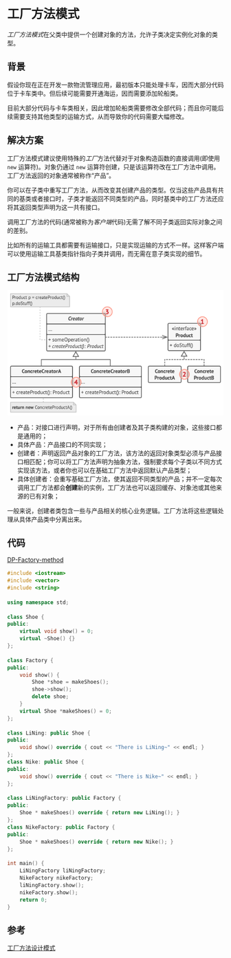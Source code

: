 # 工厂方法模式

*工厂方法模式*在父类中提供一个创建对象的方法，允许子类决定实例化对象的类型。

## 背景

假设你现在正在开发一款物流管理应用，最初版本只能处理卡车，因而大部分代码位于卡车类中。但后续可能需要开通海运，因而需要添加轮船类。

目前大部分代码与卡车类相关，因此增加轮船类需要修改全部代码；而且你可能后续需要支持其他类型的运输方式，从而导致你的代码需要大幅修改。

## 解决方案

工厂方法模式建议使用特殊的*工厂*方法代替对于对象构造函数的直接调用(即使用  `new` 运算符)。对象仍通过 `new` 运算符创建，只是该运算符改在工厂方法中调用。 工厂方法返回的对象通常被称作“产品”。

你可以在子类中重写工厂方法，从而改变其创建产品的类型。仅当这些产品具有共同的基类或者接口时，子类才能返回不同类型的产品，同时基类中的工厂方法还应将其返回类型声明为这一共有接口。

调用工厂方法的代码(通常被称为*客户端*代码)无需了解不同子类返回实际对象之间的差别。

比如所有的运输工具都需要有运输接口，只是实现运输的方式不一样。这样客户端可以使用运输工具基类指针指向子类并调用，而无需在意子类实现的细节。

## 工厂方法模式结构

![工厂方法模式结构](../../assets/imgs/DP-Factory-method-structure.png)

- 产品：对接口进行声明，对于所有由创建者及其子类构建的对象，这些接口都是通用的；
- 具体产品：产品接口的不同实现；
- 创建者：声明返回产品对象的工厂方法，该方法的返回对象类型必须与产品接口相匹配；你可以将工厂方法声明为抽象方法，强制要求每个子类以不同方式实现该方法，或者你也可以在基础工厂方法中返回默认产品类型；
- 具体创建者：会重写基础工厂方法，使其返回不同类型的产品；并不一定每次调用工厂方法都会**创建**新的实例，工厂方法也可以返回缓存、对象池或其他来源的已有对象；

一般来说，创建者类包含一些与产品相关的核心业务逻辑。工厂方法将这些逻辑处理从具体产品类中分离出来。

## 代码

[DP-Factory-method](../../assets/codes/DP-Factory-method.cpp)

```c++
#include <iostream>
#include <vector>
#include <string>

using namespace std;

class Shoe {
public:
    virtual void show() = 0;
    virtual ~Shoe() {}
};

class Factory {
public:
    void show() {
        Shoe *shoe = makeShoes();
        shoe->show();
        delete shoe;
    }
    virtual Shoe *makeShoes() = 0;
};

class LiNing: public Shoe {
public:
    void show() override { cout << "There is LiNing~" << endl; }
};
class Nike: public Shoe {
public:
    void show() override { cout << "There is Nike~" << endl; }
};

class LiNingFactory: public Factory {
public:
    Shoe * makeShoes() override { return new LiNing(); }
};
class NikeFactory: public Factory {
public:
    Shoe * makeShoes() override { return new Nike(); }
};

int main() {
    LiNingFactory liNingFactory;
    NikeFactory nikeFactory;
    liNingFactory.show();
    nikeFactory.show();
    return 0;
}
```

## 参考

[工厂方法设计模式](https://refactoringguru.cn/design-patterns/factory-method)
